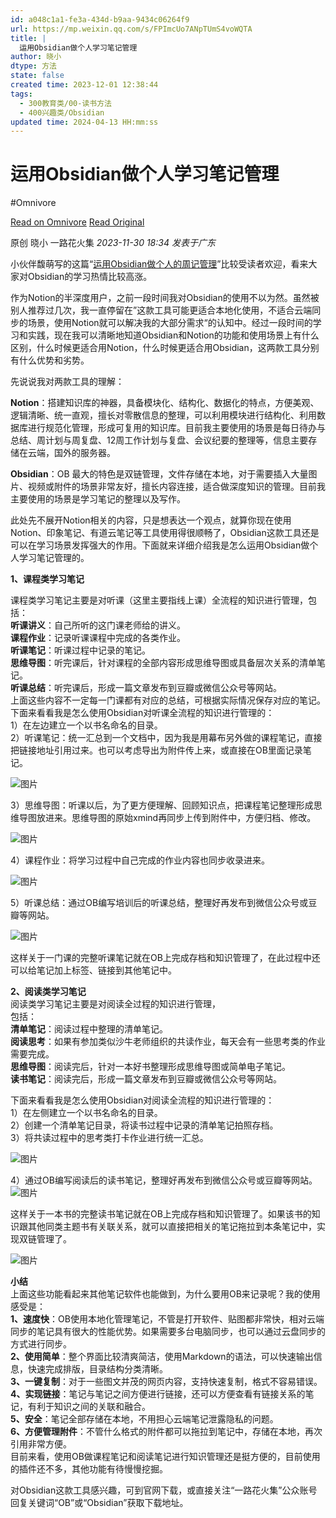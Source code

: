 ```yaml
---
id: a048c1a1-fe3a-434d-b9aa-9434c06264f9
url: https://mp.weixin.qq.com/s/FPImcUo7ANpTUmS4voWQTA
title: |
  运用Obsidian做个人学习笔记管理
author: 晓小
dtype: 方法
state: false
created time: 2023-12-01 12:38:44
tags:
  - 300教育类/00-读书方法
  - 400兴趣类/Obsidian
updated time: 2024-04-13 HH:mm:ss
---
```



# 运用Obsidian做个人学习笔记管理
#Omnivore

[Read on Omnivore](https://omnivore.app/me/https-mp-weixin-qq-com-s-fp-imc-uo-7-a-np-t-um-s-4-vo-wqta-18c23abec35)
[Read Original](https://mp.weixin.qq.com/s/FPImcUo7ANpTUmS4voWQTA)

原创  晓小  一路花火集 _2023-11-30 18:34_ _发表于广东_ 

小伙伴馥萌写的这篇“[运用Obsidian做个人的周记管理](http://mp.weixin.qq.com/s?%5F%5Fbiz=MzAxNTY5MzYzNQ==&mid=2247484766&idx=1&sn=f3e4d0d62a9770214ae35e964a72c54b&chksm=9b816772acf6ee6459306868ee8d0705ee3d5247064ae45445b05f4555d658d92a581c6311f4&scene=21#wechat%5Fredirect)”比较受读者欢迎，看来大家对Obsidian的学习热情比较高涨。

作为Notion的半深度用户，之前一段时间我对Obsidian的使用不以为然。虽然被别人推荐过几次，我一直停留在”这款工具可能更适合本地化使用，不适合云端同步的场景，使用Notion就可以解决我的大部分需求“的认知中。经过一段时间的学习和实践，现在我可以清晰地知道Obsidian和Notion的功能和使用场景上有什么区别，什么时候更适合用Notion，什么时候更适合用Obsidian，这两款工具分别有什么优势和劣势。

先说说我对两款工具的理解：

**Notion**：搭建知识库的神器，具备模块化、结构化、数据化的特点，方便美观、逻辑清晰、统一直观，擅长对零散信息的整理，可以利用模块进行结构化、利用数据库进行规范化管理，形成可复用的知识库。目前我主要使用的场景是每日待办与总结、周计划与周复盘、12周工作计划与复盘、会议纪要的整理等，信息主要存储在云端，国外的服务器。

**Obsidian**：OB 最大的特色是双链管理，文件存储在本地，对于需要插入大量图片、视频或附件的场景非常友好，擅长内容连接，适合做深度知识的管理。目前我主要使用的场景是学习笔记的整理以及写作。

此处先不展开Notion相关的内容，只是想表达一个观点，就算你现在使用Notion、印象笔记、有道云笔记等工具使用得很顺畅了，Obsidian这款工具还是可以在学习场景发挥强大的作用。下面就来详细介绍我是怎么运用Obsidian做个人学习笔记管理的。

**1、课程类学习笔记**

课程类学习笔记主要是对听课（这里主要指线上课）全流程的知识进行管理，包括：  
**听课讲义**：自己所听的这门课老师给的讲义。  
**课程作业**：记录听课课程中完成的各类作业。  
**听课笔记**：听课过程中记录的笔记。  
**思维导图**：听完课后，针对课程的全部内容形成思维导图或具备层次关系的清单笔记。  
**听课总结**：听完课后，形成一篇文章发布到豆瓣或微信公众号等网站。  
上面这些内容不一定每一门课都有对应的总结，可根据实际情况保存对应的笔记。  
下面来看看我是怎么使用Obsidian对听课全流程的知识进行管理的：  
1）在左边建立一个以书名命名的目录。  
2）听课笔记：统一汇总到一个文档中，因为我是用幕布另外做的课程笔记，直接把链接地址引用过来。也可以考虑导出为附件传上来，或直接在OB里面记录笔记。

![图片](https://proxy-prod.omnivore-image-cache.app/0x0,sMyG5zsD8s1pT5rMsGBBePJyB2d5IRShufdHfFUCxLFE/https://mmbiz.qpic.cn/sz_mmbiz_png/ujWCYkic1D5uGPfhtmZ60yOf5l5MjKTqUNGekubC8EF5B7cht4TdvhqOAYcvYvTPjV2g86dVT0ibIaFhWwxk95XA/640?wx_fmt=png&from=appmsg)

3）思维导图：听课以后，为了更方便理解、回顾知识点，把课程笔记整理形成思维导图放进来。思维导图的原始xmind再同步上传到附件中，方便归档、修改。

![图片](https://proxy-prod.omnivore-image-cache.app/0x0,sK80g49qPFuiO8s3cXjjRGzuGKosASAt97v_WZZSjnys/https://mmbiz.qpic.cn/sz_mmbiz_png/ujWCYkic1D5uGPfhtmZ60yOf5l5MjKTqUo32Utja2icDwicJRFfcNRbxextibn39VsDyduqialGI51iaQ4Tfjl7iaCpxA/640?wx_fmt=png&from=appmsg)

4）课程作业：将学习过程中自己完成的作业内容也同步收录进来。

![图片](https://proxy-prod.omnivore-image-cache.app/0x0,sPOkb3CQNiA0d4VqrRTqo7jNXkF0UiUTA79vMoTcR05w/https://mmbiz.qpic.cn/sz_mmbiz_png/ujWCYkic1D5uGPfhtmZ60yOf5l5MjKTqUP15icJuf5AztVxvNUr40BMWfTwvVtC4SQzkWjDrNO2GDBicp84WKESUA/640?wx_fmt=png&from=appmsg)

5）听课总结：通过OB编写培训后的听课总结，整理好再发布到微信公众号或豆瓣等网站。

![图片](https://proxy-prod.omnivore-image-cache.app/0x0,s2_rZZak7A9ambNzM_YgTXr-wTaiacXs8uMG5sB7FhLM/https://mmbiz.qpic.cn/sz_mmbiz_png/ujWCYkic1D5uGPfhtmZ60yOf5l5MjKTqURupIbeeEn3VktZs7n6xJnEZQ5ZU9Y9Y63T3kU3pBibDJHlAeYZo906w/640?wx_fmt=png&from=appmsg)

这样关于一门课的完整听课笔记就在OB上完成存档和知识管理了，在此过程中还可以给笔记加上标签、链接到其他笔记中。

**2、阅读类学习笔记**  
阅读类学习笔记主要是对阅读全过程的知识进行管理，  
包括：  
**清单笔记**：阅读过程中整理的清单笔记。  
**阅读思考**：如果有参加类似沙牛老师组织的共读作业，每天会有一些思考类的作业需要完成。  
**思维导图**：阅读完后，针对一本好书整理形成思维导图或简单电子笔记。  
**读书笔记**：阅读完后，形成一篇文章发布到豆瓣或微信公众号等网站。

下面来看看我是怎么使用Obsidian对阅读全流程的知识进行管理的：  
1）在左侧建立一个以书名命名的目录。  
2）创建一个清单笔记目录，将读书过程中记录的清单笔记拍照存档。  
3）将共读过程中的思考类打卡作业进行统一汇总。

![图片](https://proxy-prod.omnivore-image-cache.app/0x0,sW1aXq8ClD8Uuwm6SWJPYmeyV3lLO5xGpMcRxYOE2S0U/https://mmbiz.qpic.cn/sz_mmbiz_png/ujWCYkic1D5uGPfhtmZ60yOf5l5MjKTqUsgCexCTSNzKQMiazgLc1OSntR5ibkMNLW6PIActtibdMNP0WQQoMBqL5Q/640?wx_fmt=png&from=appmsg)

4）通过OB编写阅读后的读书笔记，整理好再发布到微信公众号或豆瓣等网站。![图片](https://proxy-prod.omnivore-image-cache.app/0x0,sbqny7JOkj8S9ku8_3jFM4aWNmjS75wZfpwRvWW4K5SQ/https://mmbiz.qpic.cn/sz_mmbiz_png/ujWCYkic1D5uGPfhtmZ60yOf5l5MjKTqUVyOKTELKoPkOmXRICbYBCZChhrAUCGM1lQ18SqsWssnxXdgvTsrAiag/640?wx_fmt=png&from=appmsg)

这样关于一本书的完整读书笔记就在OB上完成存档和知识管理了。如果该书的知识跟其他同类主题书有关联关系，就可以直接把相关的笔记拖拉到本条笔记中，实现双链管理了。

![图片](https://proxy-prod.omnivore-image-cache.app/0x0,sqprYslOpQ6MBQe44dgOYveiuMCr2_qVG8Nm0PvwD82U/https://mmbiz.qpic.cn/sz_mmbiz_png/ujWCYkic1D5uGPfhtmZ60yOf5l5MjKTqUibUpGtggeOhmo2jE1Ved54VVdf6ibTLCyZDMB5bMx6M6kCFKl3QtuUiaQ/640?wx_fmt=png&from=appmsg)

**小结**  
上面这些功能看起来其他笔记软件也能做到，为什么要用OB来记录呢？我的使用感受是：  
**1、速度快**：OB使用本地化管理笔记，不管是打开软件、贴图都非常快，相对云端同步的笔记具有很大的性能优势。如果需要多台电脑同步，也可以通过云盘同步的方式进行同步。  
**2、使用简单**：整个界面比较清爽简洁，使用Markdown的语法，可以快速输出信息，快速完成排版，目录结构分类清晰。  
**3、一键复制**：对于一些图文并茂的网页内容，支持快速复制，格式不容易错误。  
**4、实现链接**：笔记与笔记之间方便进行链接，还可以方便查看有链接关系的笔记，有利于知识之间的关联和融合。  
**5、安全**：笔记全部存储在本地，不用担心云端笔记泄露隐私的问题。  
**6、方便管理附件**：不管什么格式的附件都可以拖拉到笔记中，存储在本地，再次引用非常方便。  
目前来看，使用OB做课程笔记和阅读笔记进行知识管理还是挺方便的，目前使用的插件还不多，其他功能有待慢慢挖掘。

对Obsidian这款工具感兴趣，可到官网下载，或直接关注“一路花火集”公众账号回复关键词“OB”或“Obsidian”获取下载地址。  



